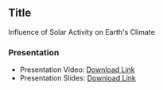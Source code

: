 ## Title

Influence of Solar Activity on Earth's Climate

### Presentation
* Presentation Video: [Download Link](https://faubox.rrze.uni-erlangen.de/getlink/fi9s1ZPveTzwDYaoFLeHia/presentation-video.mp4)
* Presentation Slides: [Download Link](https://faubox.rrze.uni-erlangen.de/getlink/fi5GCg2AiijsjWqaUbcCS8/slides.pdf)
